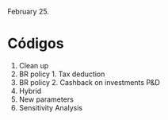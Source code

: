 February 25.

# Códigos


1. Clean up
2. BR policy 1. Tax deduction
3. BR policy 2. Cashback on investments P&D
4. Hybrid
5. New parameters
6. Sensitivity Analysis

